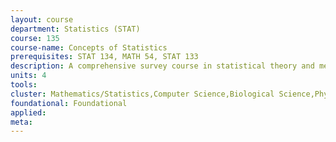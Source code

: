 ```yaml
---
layout: course 
department: Statistics (STAT)
course: 135
course-name: Concepts of Statistics
prerequisites: STAT 134, MATH 54, STAT 133
description: A comprehensive survey course in statistical theory and methodology. Topics include descriptive statistics, maximum likelihood estimation, non-parametric methods, introduction to optimality, goodness-of-fit tests, analysis of variance, bootstrap and computer-intensive methods and least squares estimation. The laboratory includes computer-based data-analytic applications to science and engineering.
units: 4
tools: 
cluster: Mathematics/Statistics,Computer Science,Biological Science,Physical Science,Engineering
foundational: Foundational
applied: 
meta: 
---
```

